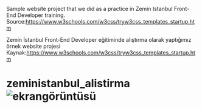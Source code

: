 Sample website project that we did as a practice in Zemin Istanbul Front-End Developer training.
Source:https://www.w3schools.com/w3css/tryw3css_templates_startup.htm

Zemin İstanbul Front-End Developer eğitiminde alıştırma olarak yaptığımız örnek website projesi
Kaynak:https://www.w3schools.com/w3css/tryw3css_templates_startup.htm

# zeministanbul_alistirma![ekrangörüntüsü](https://github.com/sevdenurs/zeministanbul_alistirma/assets/119888860/3b549b3a-7509-4d52-86d3-cb1da402284c)
